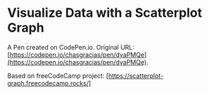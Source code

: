 # Visualize Data with a Scatterplot Graph

A Pen created on CodePen.io. Original URL: [https://codepen.io/chasgracias/pen/dyaPMQe](https://codepen.io/chasgracias/pen/dyaPMQe).

Based on freeCodeCamp project: [https://scatterplot-graph.freecodecamp.rocks/]
